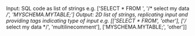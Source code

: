 Input: SQL code as list of strings
e.g. ['SELECT * FROM ', '/* select my data */', 'MYSCHEMA.MYTABLE;']
Output: 2D list of strings, replicating input and providing tags indicating type of input
e.g. [['SELECT * FROM', 'other'], ['/* select my data */', 'multilinecomment'], ['MYSCHEMA.MYTABLE;', 'other']]
